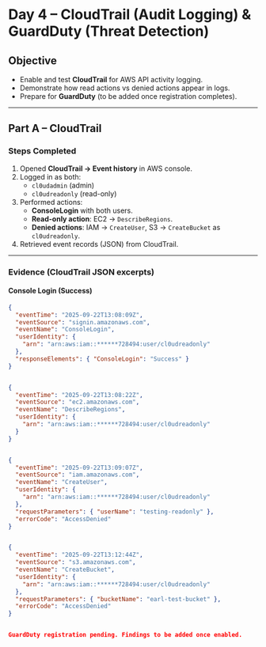 # Day 4 – CloudTrail (Audit Logging) & GuardDuty (Threat Detection)

## Objective
- Enable and test **CloudTrail** for AWS API activity logging.
- Demonstrate how read actions vs denied actions appear in logs.
- Prepare for **GuardDuty** (to be added once registration completes).

---

## Part A – CloudTrail

### Steps Completed
1. Opened **CloudTrail → Event history** in AWS console.
2. Logged in as both:
   - `cl0udadmin` (admin)
   - `cl0udreadonly` (read-only)
3. Performed actions:
   - **ConsoleLogin** with both users.
   - **Read-only action**: EC2 → `DescribeRegions`.
   - **Denied actions**: IAM → `CreateUser`, S3 → `CreateBucket` as `cl0udreadonly`.
4. Retrieved event records (JSON) from CloudTrail.

---

### Evidence (CloudTrail JSON excerpts)

#### Console Login (Success)
```json
{
  "eventTime": "2025-09-22T13:08:09Z",
  "eventSource": "signin.amazonaws.com",
  "eventName": "ConsoleLogin",
  "userIdentity": {
    "arn": "arn:aws:iam::******728494:user/cl0udreadonly"
  },
  "responseElements": { "ConsoleLogin": "Success" }
}


{
  "eventTime": "2025-09-22T13:08:22Z",
  "eventSource": "ec2.amazonaws.com",
  "eventName": "DescribeRegions",
  "userIdentity": {
    "arn": "arn:aws:iam::******728494:user/cl0udreadonly"
  }
}


{
  "eventTime": "2025-09-22T13:09:07Z",
  "eventSource": "iam.amazonaws.com",
  "eventName": "CreateUser",
  "userIdentity": {
    "arn": "arn:aws:iam::******728494:user/cl0udreadonly"
  },
  "requestParameters": { "userName": "testing-readonly" },
  "errorCode": "AccessDenied"
}


{
  "eventTime": "2025-09-22T13:12:44Z",
  "eventSource": "s3.amazonaws.com",
  "eventName": "CreateBucket",
  "userIdentity": {
    "arn": "arn:aws:iam::******728494:user/cl0udreadonly"
  },
  "requestParameters": { "bucketName": "earl-test-bucket" },
  "errorCode": "AccessDenied"
}


GuardDuty registration pending. Findings to be added once enabled.
